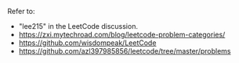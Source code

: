 Refer to: 
*   "lee215" in the LeetCode discussion.
*   https://zxi.mytechroad.com/blog/leetcode-problem-categories/
*   https://github.com/wisdompeak/LeetCode
*   https://github.com/azl397985856/leetcode/tree/master/problems
